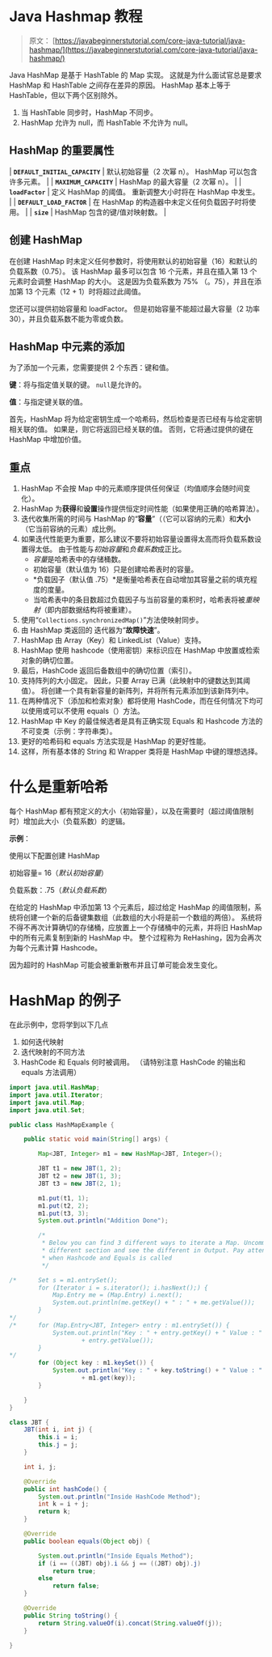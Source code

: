 # Java Hashmap 教程

> 原文： [https://javabeginnerstutorial.com/core-java-tutorial/java-hashmap/](https://javabeginnerstutorial.com/core-java-tutorial/java-hashmap/)

Java HashMap 是基于 HashTable 的 Map 实现。 这就是为什么面试官总是要求 HashMap 和 HashTable 之间存在差异的原因。 HashMap 基本上等于 HashTable，但以下两个区别除外。

1.  当 HashTable 同步时，HashMap 不同步。
2.  HashMap 允许为 null，而 HashTable 不允许为 null。

## HashMap 的重要属性

| **`DEFAULT_INITIAL_CAPACITY`** | 默认初始容量（2 次幂 n）。 HashMap 可以包含许多元素。 |
| **`MAXIMUM_CAPACITY`** | HashMap 的最大容量（2 次幂 n）。 |
| **`loadFactor`** | 定义 HashMap 的阈值。 重新调整大小时将在 HashMap 中发生。 |
| **`DEFAULT_LOAD_FACTOR`** | 在 HashMap 的构造器中未定义任何负载因子时将使用。 |
| **`size`**  | HashMap 包含的键/值对映射数。 |

## 创建 HashMap

在创建 HashMap 时未定义任何参数时，将使用默认的初始容量（16）和默认的负载系数（0.75）。 该 HashMap 最多可以包含 16 个元素，并且在插入第 13 个元素时会调整 HashMap 的大小。 这是因为负载系数为 75% （。75），并且在添加第 13 个元素（12 + 1）时将超过此阈值。

您还可以提供初始容量和 loadFactor。 但是初始容量不能超过最大容量（2 功率 30），并且负载系数不能为零或负数。

## HashMap 中元素的添加

为了添加一个元素，您需要提供 2 个东西：键和值。

**键**：将与指定值关联的键。 `null`是允许的。

**值**：与指定键关联的值。

首先，HashMap 将为给定密钥生成一个哈希码，然后检查是否已经有与给定密钥相关联的值。 如果是，则它将返回已经关联的值。 否则，它将通过提供的键在 HashMap 中增加价值。

## 重点

1.  HashMap 不会按 Map 中的元素顺序提供任何保证（均值顺序会随时间变化）。
2.  HashMap 为**获得**和**设置**操作提供恒定时间性能（如果使用正确的哈希算法）。
3.  迭代收集所需的时间与 HashMap 的“**容量**”（（它可以容纳的元素）和**大小**（它当前容纳的元素）成比例。
4.  如果迭代性能更为重要，那么建议不要将初始容量设置得太高而将负载系数设置得太低。 由于性能与*初始容量*和*负载系数*成正比。
    *   *容量*是哈希表中的存储桶数。
    *   初始容量（默认值为 16）只是创​​建哈希表时的容量。
    *   *负载因子（默认值 .75）*是衡量哈希表在自动增加其容量之前的填充程度的度量。
    *   当哈希表中的条目数超过负载因子与当前容量的乘积时，哈希表将被*重映射*（即内部数据结构将被重建）。
5.  使用“`Collections.synchronizedMap()`”方法使映射同步。
6.  由 HashMap 类返回的  迭代器为“**故障快速**”。
7.  HashMap 由 Array（Key）和 LinkedList（Value）支持。
8.  HashMap 使用 hashcode（使用密钥）来标识应在 HashMap 中放置或检索对象的确切位置。
9.  最后，HashCode 返回后备数组中的确切位置（索引）。
10.  支持阵列的大小固定。 因此，只要 Array 已满（此映射中的键数达到其阈值）。 将创建一个具有新容量的新阵列，并将所有元素添加到该新阵列中。
11.  在两种情况下（添加和检索对象）都将使用 HashCode，而在任何情况下均可以使用或可以不使用 equals（）方法。
12.  HashMap 中 Key 的最佳候选者是具有正确实现 Equals 和 Hashcode 方法的不可变类（示例：字符串类）。
13.  更好的哈希码和 equals 方法实现是 HashMap 的更好性能。
14.  这样，所有基本体的 String 和 Wrapper 类将是 HashMap 中键的理想选择。

# 什么是重新哈希

每个 HashMap 都有预定义的大小（初始容量），以及在需要时（超过阈值限制时）增加此大小（负载系数）的逻辑。

**示例**：

使用以下配置创建 HashMap

初始容量= 16（*默认初始容量*）

负载系数：.75（*默认负载系数*）

在给定的 HashMap 中添加第 13 个元素后，超过给定 HashMap 的阈值限制，系统将创建一个新的后备键集数组（此数组的大小将是前一个数组的两倍）。 系统将不得不再次计算确切的存储桶，应放置上一个存储桶中的元素，并将旧 HashMap 中的所有元素复制到新的 HashMap 中。 整个过程称为 ReHashing，因为会再次为每个元素计算 Hashcode。

因为超时的 HashMap 可能会被重新散布并且订单可能会发生变化。

# HashMap 的例子

在此示例中，您将学到以下几点

1.  如何迭代映射
2.  迭代映射的不同方法
3.  HashCode 和 Equals 何时被调用。 （请特别注意 HashCode 的输出和 equals 方法调用）

```java
import java.util.HashMap;
import java.util.Iterator;
import java.util.Map;
import java.util.Set;

public class HashMapExample {

	public static void main(String[] args) {

		Map<JBT, Integer> m1 = new HashMap<JBT, Integer>();

		JBT t1 = new JBT(1, 2);
		JBT t2 = new JBT(1, 3);
		JBT t3 = new JBT(2, 1);

		m1.put(t1, 1);
		m1.put(t2, 2);
		m1.put(t3, 3);
		System.out.println("Addition Done");

		/*
		 * Below you can find 3 different ways to iterate a Map. Uncomment
		 * different section and see the different in Output. Pay attention to
		 * when Hashcode and Equals is called
		 */

/*		Set s = m1.entrySet();
		for (Iterator i = s.iterator(); i.hasNext();) {
			Map.Entry me = (Map.Entry) i.next();
			System.out.println(me.getKey() + " : " + me.getValue());
		}
*/
/*		for (Map.Entry<JBT, Integer> entry : m1.entrySet()) {
			System.out.println("Key : " + entry.getKey() + " Value : "
					+ entry.getValue());
		}
*/
		for (Object key : m1.keySet()) {
			System.out.println("Key : " + key.toString() + " Value : "
					+ m1.get(key));
		}

	}
}

class JBT {
	JBT(int i, int j) {
		this.i = i;
		this.j = j;
	}

	int i, j;

	@Override
	public int hashCode() {
		System.out.println("Inside HashCode Method");
		int k = i + j;
		return k;
	}

	@Override
	public boolean equals(Object obj) {

		System.out.println("Inside Equals Method");
		if (i == ((JBT) obj).i && j == ((JBT) obj).j)
			return true;
		else
			return false;
	}

	@Override
	public String toString() {
		return String.valueOf(i).concat(String.valueOf(j));
	}

} 
```

